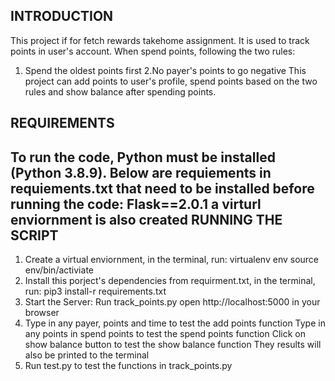 INTRODUCTION
---------------------
This project if for fetch rewards takehome assignment. It is used to track points in user's account. 
When spend points, following the two rules:
1. Spend the oldest points first
2.No payer's points to go negative
This project can add points to user's profile, spend points based on the two rules and show balance after spending points.

REQUIREMENTS
---------------------
To run the code, Python must be installed (Python 3.8.9).
Below are requiements in requiements.txt that need to be installed before running the code:
Flask==2.0.1
a virturl enviornment is also created 
RUNNING THE SCRIPT
---------------------
1. Create a virtual enviornment, in the terminal, run:
virtualenv env
source env/bin/activiate
2. Install this porject's dependencies from requirment.txt, in the terminal, run:
pip3 install-r requirements.txt
3. Start the Server:
Run track_points.py
open http://localhost:5000 in your browser
4.  Type in any payer, points and time to test the add points function
    Type in any points in spend points to test the spend points function
    Click on show balance button to test the show balance function
    They results will also be printed to the terminal
5. Run test.py to test the functions in track_points.py
